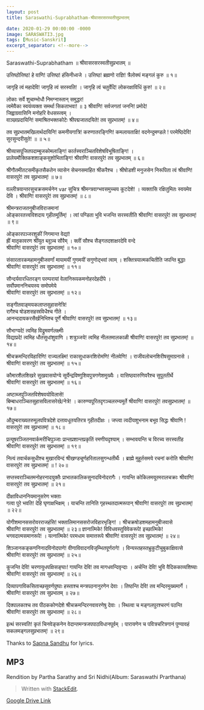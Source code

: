 ```yaml
---
layout: post
title: Saraswathi-Suprabhatham-श्रीवासरसरस्वतीसुप्रभातम्

date: 2020-01-29 00:00:00 -0000
image: SARASWATI3.jpg
tags: [Music-Sanskrit]
excerpt_separator: <!--more-->
---
```

<!--more-->
Saraswathi-Suprabhatham
॥ श्रीवासरसरस्वतीसुप्रभातम् ॥

उत्तिष्ठोत्तिष्ठ! हे वाणि! उत्तिष्ठ! हंसिनीध्वजे ।
उत्तिष्ठ! ब्रह्मणो राज्ञि! त्रैलोक्यं मङ्गलं कुरु ॥ १॥

जागृहि त्वं महादेवि! जागृहि त्वं सरस्वति! ।
जागृहि त्वं चतुर्वेदि! लोकरक्षाविधिं कुरु! ॥ २॥  

लोकाः सर्वे शुचाम्भोधौ निमग्नास्तान् समुद्धर!  
त्वमेवैका स्वयंव्यक्ता समर्था सिकताभवा! ॥ ३
श्रीवाणि! सर्वजगतां जननि! प्रमोदे!  
जिह्वाग्रवासिनि मनोहरि वेधसस्त्वम् ।  
वाञ्छाप्रदायिनि! समाश्रितभक्तकोटेः
श्रीपद्मजातदयिते! तव सुप्रभातम्! ॥ ४॥

तव सुप्रभातमखिलार्थदायिनि! 
कमनीयगात्रि! करुणातरङ्गिणि! 
कमलायताक्षि! वदनेन्दुमण्डले !
परमेष्ठिदेवि! सुरसुन्दरीसुते! ॥ ॥ ५॥

श्रीव्यासपूजितपदाम्बुजकोमलाङ्गि! 
कार्तस्वराञ्चितविशेषविभूषिताङ्गि! ।
प्रालेयमौक्तिकशशाङ्कसुशोभिताङ्गि!
श्रीवाणि! वासरपुरे! तव सुप्रभातम् ॥ ६॥

श्रीगौतमीतटसमीकृतसैकतेन
व्यासेन सेचनसमाहित श्रीकरैश्च ।
श्रीषोडशी मनुजसेन निरूपिता त्वं 
श्रीवाणि! वासरपुरे! तव सुप्रभातम्! ॥ ७॥

वल्लीत्रयान्तरसुचक्रसमर्चनेन  var  सुचित्र
श्रीमन्त्रवाग्भवसमुच्चय कूटदेशे! ।
व्यक्तासि रक्षितुमितः स्वयमेव देवि ।
श्रीवाणि! वासरपुरे! तव सुप्रभातम्! ॥ ८॥

श्रीमन्त्रराजतनुबीजविराजमानां  
ओङ्कारतत्त्वविशदाय गृहीतमूर्तिम्! ।
त्वां पण्डिता भुवि भजन्ति सरस्वतीति
श्रीवाणि! वासरपुरे! तव सुप्रभातम्! ॥ ९॥

ओङ्कारपञ्जरशुकीं निगमान्त वेद्यां!  
ह्रीं मातृकावरण श्रींयुत ब्लूञ्च सौरैम् ।
क्लीं सौश्च सैङ्गतदशाक्षरदेवि वन्दे   
श्रीवाणि! वासरपुरे! तव सुप्रभातम्! ॥ १०॥

संसारतारकमहामनुबीजवर्णां 
मायामयीं गुणमयीं सगुणोद्भवां त्वाम् ।
शक्तित्रयात्मकचितीति जपन्ति बुद्धाः  
श्रीवाणि! वासरपुरे! तव सुप्रभातम्! ॥ ११॥

सौन्दर्यवारधितरङ्ग परम्परायां
वेलानिरूपकमनोहरदेहदीपे ।  
सर्वोपमाननिचयस्य समोपमेये   
श्रीवाणि! वासरपुरे! तव सुप्रभातम्! ॥ १२॥

सङ्गीतवाङ्मयकलाप्तसुहासनेत्रि!  
रागैश्च षोडशसहस्रविधैश्च गीते ।  
आनन्ददायकरसैर्खनिभिश्च पूर्णे
श्रीवाणि! वासरपुरे! तव सुप्रभातम्! ॥ १३॥

सौभाग्यदे! त्वमिह विद्रुमवर्णलक्ष्मीः  
विद्याप्रदे! त्वमिह धौतसुधांशुवाणि ।
शत्रुञ्जये! त्वमिह नीलतमालकाळी 
श्रीवाणि! वासरपुरे! तव सुप्रभातम्! ॥ १४॥

श्रीचक्रमन्दिरविहारिणि! राज्यलक्ष्मि! 
राकासुधाकरशिरोमणि! नीलवेणि! ।
राजीवलोचनशिरीषसुमाग्रनासे ।
श्रीवाणि! वासरपुरे! तव सुप्रभातम्! ॥ १५॥

कौमारशैलशिखरे सुखवासयोग्ये 
सूर्येन्द्रविष्णुशिवपुत्रगणेशमुख्यैः ।
वासिष्ठवारुणिवरैश्च सुपूततीर्थे  
श्रीवाणि! वासरपुरे! तव सुप्रभातम्! ॥ १६॥

अष्टाब्जपुञ्जितविशेषवयोविलासे!  
बिम्बाधराञ्चितसुहासविलासरेखे/नेत्रे! ।
कारुण्यपूरितदृगञ्चलरम्यमूर्ते
श्रीवाणि! वासरपुरे! तवसुप्रभातम्! ॥ १७॥

औदुम्बराख्यतरुमूलपवित्रदेशे 
दत्तावधूतयतिरत्र गृहीतदीक्षः । 
जप्त्वा त्वदीयशुभनाम बभूव सिद्धः
श्रीवाणि ! वासरपुरे! तव सुप्रभातम्! ॥ १८॥

प्रत्यूषरञ्जितनवार्कमरीचिपुञ्जाः 
प्रान्तप्रशान्तप्रकृतिं रमणीयदृश्याम् ।
सम्भावयन्ति च विरच्य सरस्वतीह    
श्रीवाणि! वासरपुरे! तव सुप्रभातम्! ॥ १९॥

नित्यं तवार्चकसुधीश्च मुखारविन्दं
श्रीखण्डचूर्णहरितालसुगन्धतीर्थैः ।
ब्राह्मे मुहूर्तसमये रचनां करोति
श्रीवाणि! वासरपुरे! तव सुप्रभातम्! ॥ ! २०॥

सप्तस्वराञ्चितमनोहरनादयुक्तैः 
प्राभातकालिकसुनादविनोदरागैः ।
गायन्ति कोकिलमयूरमरालचक्राः
श्रीवाणि! वासरपुरे! तव सुप्रभातम्! ॥ २१॥

दीक्षाविधाननियमानुसरेण भक्ताः  
गत्वा पुरे भवति! देहि घृणाक्षभिक्षम् ।
याचन्ति तानिति गृहस्थतदात्मरूपान्
श्रीवाणि! वासरपुरे! तव सुप्रभातम्! ॥ २२॥

योगीशमानससरोवरराजहंसि! 
भक्तालिमानससरोजविहारभृङ्गि! ।
श्रीचक्रषोडशमहामनुबीजवासे  
श्रीवाणि! वासरपुरे! तव सुप्रभातम्! ॥ २३॥
ज्ञानात्मिके! विविधवस्तुविवेकरूपे! 
इच्छात्मिके! भगवदात्मसमानरूपे! । 
यत्नात्मिके! परमधाम समात्तरूपे
श्रीवाणि! वासरपुरे! तव सुप्रभातम्! ॥ २४॥

शिञ्जानकङ्कणनिनादविनोदपाणे! 
वीणाविवादनविजृम्भितपूर्णरागे! ।
विन्यस्तहस्तभ्रुकुटीचुबुकाक्षिवत्से 
श्रीवाणि! वासरपुरे! तव सुप्रभातम्! ॥ २५॥

कूजन्ति देवि! चरणायुधपक्षिसङ्घाः! 
गायन्ति देवि! तव मागधवन्दिवृन्दाः ।
अर्चन्ति देवि! भुवि वैदिककाव्यशिष्याः
श्रीवाणि! वासरपुरे! तव सुप्रभातम्! ॥ २६॥

दिव्यापगाविकसिताच्छसुवर्णपुष्पाः 
हस्ताश्च मन्त्रपठनानुरणेन देवाः ।
तिष्ठन्ति देवि! तव मन्दिरमुख्यमार्गे ।
श्रीवाणि! वासरपुरे! तव सुप्रभातम् ॥ २७॥

दिक्पालकाश्च तव पीठककोणदेशे
श्रीचक्रमन्दिरनवावरणेषु देवाः ।
स्थित्वा च मङ्गलपुरश्चरणं पठन्ति
श्रीवाणि! वासरपुरे! तव सुप्रभातम्! ॥ २८॥

इत्थं सरस्वति! कृतं चिनवेङ्कनेन 
वेदान्तमन्त्रजपपाठविधानपूर्वम् । 
पारायणेन च पवित्रचरित्रगानं
पुण्यावहं सकलमङ्गलसुप्रभातम्! ॥ २९॥


Thanks to [Sapna Sandhu](https://www.youtube.com/channel/UChiCqz9vBKc5Mve4bsqApAQ) for lyrics. 

## MP3

Rendition by Partha Sarathy and Sri Nidhi(Album: Saraswathi Prarthana)
> Written with [StackEdit](https://stackedit.io/).



[Google Drive Link][Google Drive Link]

[Google Drive Link]: https://drive.google.com/open?id=1C3OQHIChoKkeG_LicqYsaTFuHTbE4EBl


